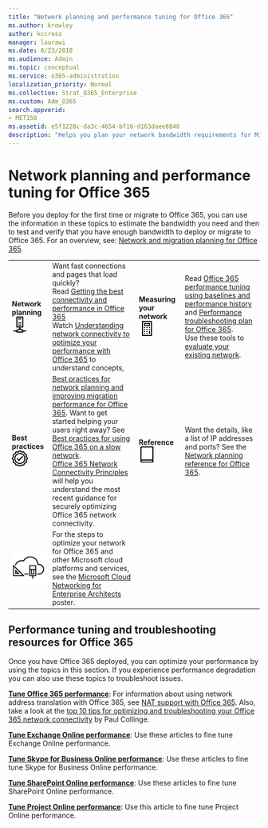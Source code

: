 ```yaml
---
title: "Network planning and performance tuning for Office 365"
ms.author: krowley
author: kccross
manager: laurawi
ms.date: 8/23/2018
ms.audience: Admin
ms.topic: conceptual
ms.service: o365-administration
localization_priority: Normal
ms.collection: Strat_O365_Enterprise
ms.custom: Adm_O365
search.appverid: 
- MET150
ms.assetid: e5f1228c-da3c-4654-bf16-d163daee8848
description: "Helps you plan your network bandwidth requirements for Microsoft Office 365. Once you're deployed, return here to fine tune and troubleshoot Office 365 performance."
---
```


# Network planning and performance tuning for Office 365
Before you deploy for the first time or migrate to Office 365, you can use the information in these topics to estimate the bandwidth you need and then to test and verify that you have enough bandwidth to deploy or migrate to Office 365. For an overview, see: [Network and migration planning for Office 365](network-and-migration-planning.md).
  
|||||
|:-----|:-----|:-----|:-----|
|**Network planning** <br/> ![Network](media/5e9dcd06-601b-4b28-88dc-f524e7548794.png)           <br/> |Want fast connections and pages that load quickly?  <br/> Read [Getting the best connectivity and performance in Office 365](https://aka.ms/o365perfprinciples) <br/> Watch [Understanding network connectivity to optimize your performance with Office 365](https://blogs.office.com/2015/03/04/understanding-network-connectivity-optimize-performance-office-365/) to understand concepts,  <br/> |**Measuring your network** <br/> ![Calculator](media/d690a132-4884-40eb-a918-526bb3dff3cc.png)           <br/> |Read [Office 365 performance tuning using baselines and performance history](performance-tuning-using-baselines-and-history.md) and [Performance troubleshooting plan for Office 365](performance-troubleshooting-plan.md).  <br/> Use these tools to [evaluate your existing network](network-and-migration-planning.md#calculators).  <br/> |
|**Best practices** <br/> ![Best practices](media/2a659a5c-1007-47d3-a6c6-a19e018ab29b.png)           <br/> |[Best practices for network planning and improving migration performance for Office 365](network-and-migration-planning.md#BestPractices). Want to get started helping your users right away? See [Best practices for using Office 365 on a slow network](https://support.office.com/article/fd16c8d2-4799-4c39-8fd7-045f06640166).  <br/> [Office 365 Network Connectivity Principles](https://aka.ms/o365networkingprinciples) will help you understand the most recent guidance for securely optimizing Office 365 network connectivity.  <br/> |**Reference** <br/> ![Book or Journal](media/56dff3c1-f605-48d8-811f-7d13ce639ecd.png)           <br/> |Want the details, like a list of IP addresses and ports? See the [Network planning reference for Office 365](network-and-migration-planning.md#NetReference).  <br/> |
|![See the Microsoft Cloud Networking for Enterprise Architects poster](media/3094be9f-2407-4fa5-896d-aa66ef7b9bb9.png)           <br/> |For the steps to optimize your network for Office 365 and other Microsoft cloud platforms and services, see the [Microsoft Cloud Networking for Enterprise Architects](https://aka.ms/cloudarchnetworking) poster.  <br/> |
   
## Performance tuning and troubleshooting resources for Office 365
<a name="apptuning"> </a>

Once you have Office 365 deployed, you can optimize your performance by using the topics in this section. If you experience performance degradation you can also use these topics to troubleshoot issues.
  
 **[Tune Office 365 performance](tune-office-365-performance.md)**: For information about using network address translation with Office 365, see [NAT support with Office 365](nat-support-with-office-365.md). Also, take a look at the [top 10 tips for optimizing and troubleshooting your Office 365 network connectivity](https://blogs.technet.com/b/onthewire/archive/2014/06/18/top-10-tips-for-optimising-amp-troubleshooting-your-office-365-network-connectivity.aspx) by Paul Collinge. 
  
 **[Tune Exchange Online performance](tune-exchange-online-performance.md)**: Use these articles to fine tune Exchange Online performance. 
  
 **[Tune Skype for Business Online performance](tune-skype-for-business-online-performance.md)**: Use these articles to fine tune Skype for Business Online performance. 
  
 **[Tune SharePoint Online performance](tune-sharepoint-online-performance.md)**: Use these articles to fine tune SharePoint Online performance. 
  
 **[Tune Project Online performance](https://support.office.com/article/12ba0ebd-c616-42e5-b9b6-cad570e8409c)**: Use this article to fine tune Project Online performance. 
  

